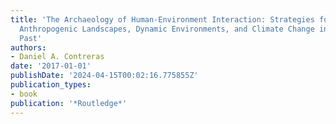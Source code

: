```yaml
---
title: 'The Archaeology of Human-Environment Interaction: Strategies for Investigating
  Anthropogenic Landscapes, Dynamic Environments, and Climate Change in the Human
  Past'
authors:
- Daniel A. Contreras
date: '2017-01-01'
publishDate: '2024-04-15T00:02:16.775855Z'
publication_types:
- book
publication: '*Routledge*'
---
```

